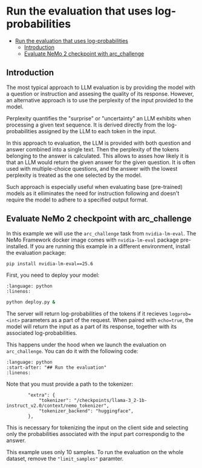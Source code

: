 # Run the evaluation that uses log-probabilities

- [Run the evaluation that uses log-probabilities](#run-the-evaluation-that-uses-log-probabilities)
  - [Introduction](#introduction)
  - [Evaluate NeMo 2 checkpoint with arc_challenge](#evaluate-nemo-2-checkpoint-with-arc_challenge)


## Introduction

The most typical approach to LLM evaluation is by providing the model with a question or instruction and assesing the quality of its response.
However, an alternative approach is to use the perplexity of the input provided to the model.

Perplexity quantifies the "surprise" or "uncertainty" an LLM exhibits when processing a given text sequence.
It is derived directly from the log-probabilities assigned by the LLM to each token in the input.

In this approach to evaluation, the LLM is provided with both question and answer combined into a single text.
Then the perplexity of the tokens belonging to the answer is calculated.
This allows to asses how likely it is that an LLM would return the given answer for the given question.
It is often used with multiple-choice questions, and the answer with the lowest perplexity is treated as the one selected by the model.

Such approach is especially useful when evaluating base (pre-trained) models as it elliminates the need for instruction following and doesn't require the model to adhere to a specified output format.

## Evaluate NeMo 2 checkpoint with arc_challenge

In this example we will use the `arc_challenge` task from `nvidia-lm-eval`.
The NeMo Framework docker image comes with `nvidia-lm-eval` package pre-installed.
If you are running this example in a different environment, install the evaluation package:
```bash
pip install nvidia-lm-eval==25.6
```

First, you need to deploy your model:
```{literalinclude} ../scripts/snippets/deploy.py
:language: python
:linenos:
```

```bash
python deploy.py &
```
The server will return log-probabilities of the tokens if it recieves `logprob=<int>` parameters as a part of the request.
When paired with `echo=true`, the model will return the input as a part of its response, together with its associated log-probabilities. 

This happens under the hood when we launch the evaluation on `arc_challenge`.
You can do it with the following code:

```{literalinclude} ../scripts/snippets/arc_challenge.py
:language: python
:start-after: "## Run the evaluation"
:linenos:
```

Note that you must provide a path to the tokenizer:
```
        "extra": {
            "tokenizer": "/checkpoints/llama-3_2-1b-instruct_v2.0/context/nemo_tokenizer",
            "tokenizer_backend": "huggingface",
        },
```

This is necessary for tokenizing the input on the client side and selecting only the probabilities associated with the input part correspondig to the answer.

This example uses only 10 samples.
To run the evaluation on the whole dataset, remove the `"limit_samples"` paramter.
